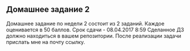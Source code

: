 ## Домашнее задание 2
Домашнее задание по недели 2 состоит из 2 заданий. Каждое оценивается в 50 баллов.
Срок сдачи - 08.04.2017 8:59
Сделанное ДЗ должно находиться в вашем репозитории. После реализации задачи прислать мне на почту ссылку.
